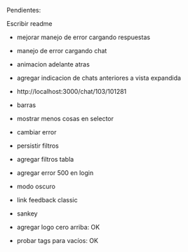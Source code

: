 Pendientes:

Escribir readme

- mejorar manejo de error cargando respuestas
- manejo de error cargando chat
- animacion adelante atras
- agregar indicacion de chats anteriores a vista expandida
- http://localhost:3000/chat/103/101281

- barras
- mostrar menos cosas en selector
- cambiar error
- persistir filtros
- agregar filtros tabla
- agregar error 500 en login
- modo oscuro
- link feedback classic
- sankey

- agregar logo cero arriba: OK
- probar tags para vacíos: OK